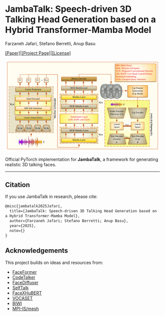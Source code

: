 # JambaTalk: Speech-driven 3D Talking Head Generation based on a Hybrid Transformer-Mamba Model
Farzaneh Jafari, Stefano Berretti, Anup Basu

[[Paper]](https://arxiv.org/pdf/2408.01627)|[[Project Page]](https://farzanehjafari1987.github.io/JambaTalk.github.io/)|[[License]](https://github.com/FarzanehJafari1987/JambaTalk/blob/main/LICENSE)

![Jambatalk release](./JambaTalk_Architecture.png)

Official PyTorch implementation for **JambaTalk**, a framework for generating realistic 3D talking faces.

---

## **Citation**
If you use JambaTalk in research, please cite:

```
@misc{jambatalk2025Jafari,
  title={JambaTalk: Speech-driven 3D Talking Head Generation based on a Hybrid Transformer-Mamba Model},
  author={Farzaneh Jafari; Stefano Berretti; Anup Basu},
  year={2025},
  note={}
}
```

## **Acknowledgements**
This project builds on ideas and resources from:
- [FaceFormer](https://github.com/EvelynFan/FaceFormer)
- [CodeTalker](https://github.com/Doubiiu/CodeTalker)
- [FaceDiffuser](https://github.com/uuembodiedsocialai/FaceDiffuser)
- [SelfTalk](https://github.com/psyai-net/SelfTalk_release/tree/main)
- [FaceXHuBERT](https://github.com/galib360/FaceXHuBERT)
- [VOCASET](https://voca.is.tue.mpg.de/)
- [BIWI](https://github.com/Doubiiu/CodeTalker/blob/main/BIWI/README.md)
- [MPI-IS/mesh](https://github.com/MPI-IS/mesh)
